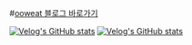 #<a href="https://ooweat.github.io/" target="_blank">ooweat 블로그 바로가기</a>

[![Velog's GitHub stats](https://velog-readme-stats.vercel.app/api/badge?name=ooweat)](https://velog.io/@ooweat) 
[![Velog's GitHub stats](https://velog-readme-stats.vercel.app/api/list?name=ooweat)](https://velog.io/@ooweat) 
